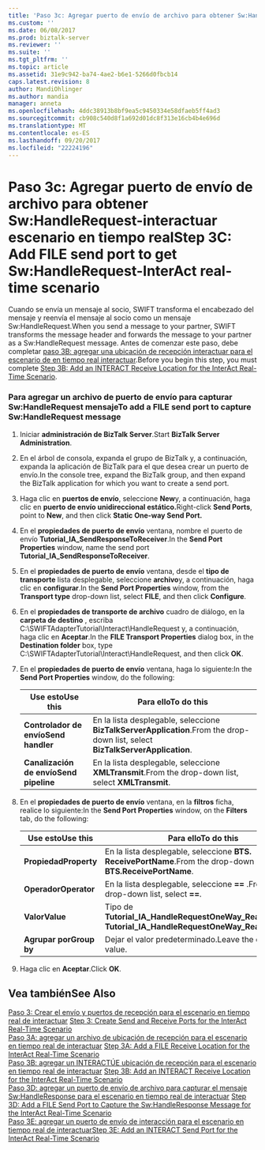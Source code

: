 ```yaml
---
title: 'Paso 3c: Agregar puerto de envío de archivo para obtener Sw:HandleRequest-interactuar en tiempo real escenario | Documentos de Microsoft'
ms.custom: ''
ms.date: 06/08/2017
ms.prod: biztalk-server
ms.reviewer: ''
ms.suite: ''
ms.tgt_pltfrm: ''
ms.topic: article
ms.assetid: 31e9c942-ba74-4ae2-b6e1-5266d0fbcb14
caps.latest.revision: 8
author: MandiOhlinger
ms.author: mandia
manager: anneta
ms.openlocfilehash: 4ddc38913b8bf9ea5c9450334e58dfaeb5ff4ad3
ms.sourcegitcommit: cb908c540d8f1a692d01dc8f313e16cb4b4e696d
ms.translationtype: MT
ms.contentlocale: es-ES
ms.lasthandoff: 09/20/2017
ms.locfileid: "22224196"
---
```

# <a name="step-3c-add-file-send-port-to-get-swhandlerequest-interact-real-time-scenario"></a><span data-ttu-id="2b511-102">Paso 3c: Agregar puerto de envío de archivo para obtener Sw:HandleRequest-interactuar escenario en tiempo real</span><span class="sxs-lookup"><span data-stu-id="2b511-102">Step 3C: Add FILE send port to get Sw:HandleRequest-InterAct real-time scenario</span></span>
<span data-ttu-id="2b511-103">Cuando se envía un mensaje al socio, SWIFT transforma el encabezado del mensaje y reenvía el mensaje al socio como un mensaje Sw:HandleRequest.</span><span class="sxs-lookup"><span data-stu-id="2b511-103">When you send a message to your partner, SWIFT transforms the message header and forwards the message to your partner as a Sw:HandleRequest message.</span></span> <span data-ttu-id="2b511-104">Antes de comenzar este paso, debe completar [paso 3B: agregar una ubicación de recepción interactuar para el escenario de en tiempo real interactuar](../../adapters-and-accelerators/fileact-interact/step-3b-add-an-interact-receive-location-for-the-interact-real-time-scenario.md).</span><span class="sxs-lookup"><span data-stu-id="2b511-104">Before you begin this step, you must complete [Step 3B: Add an INTERACT Receive Location for the InterAct Real-Time Scenario](../../adapters-and-accelerators/fileact-interact/step-3b-add-an-interact-receive-location-for-the-interact-real-time-scenario.md).</span></span>  
  
### <a name="to-add-a-file-send-port-to-capture-swhandlerequest-message"></a><span data-ttu-id="2b511-105">Para agregar un archivo de puerto de envío para capturar Sw:HandleRequest mensaje</span><span class="sxs-lookup"><span data-stu-id="2b511-105">To add a FILE send port to capture Sw:HandleRequest message</span></span>  
  
1.  <span data-ttu-id="2b511-106">Iniciar **administración de BizTalk Server**.</span><span class="sxs-lookup"><span data-stu-id="2b511-106">Start **BizTalk Server Administration**.</span></span>  
  
2.  <span data-ttu-id="2b511-107">En el árbol de consola, expanda el grupo de BizTalk y, a continuación, expanda la aplicación de BizTalk para el que desea crear un puerto de envío.</span><span class="sxs-lookup"><span data-stu-id="2b511-107">In the console tree, expand the BizTalk group, and then expand the BizTalk application for which you want to create a send port.</span></span>  
  
3.  <span data-ttu-id="2b511-108">Haga clic en **puertos de envío**, seleccione **New**y, a continuación, haga clic en **puerto de envío unidireccional estático.**</span><span class="sxs-lookup"><span data-stu-id="2b511-108">Right-click **Send Ports**, point to **New**, and then click **Static One-way Send Port.**</span></span>  
  
4.  <span data-ttu-id="2b511-109">En el **propiedades de puerto de envío** ventana, nombre el puerto de envío **Tutorial_IA_SendResponseToReceiver**.</span><span class="sxs-lookup"><span data-stu-id="2b511-109">In the **Send Port Properties** window, name the send port **Tutorial_IA_SendResponseToReceiver**.</span></span>  
  
5.  <span data-ttu-id="2b511-110">En el **propiedades de puerto de envío** ventana, desde el **tipo de transporte** lista desplegable, seleccione **archivo**y, a continuación, haga clic en **configurar**.</span><span class="sxs-lookup"><span data-stu-id="2b511-110">In the **Send Port Properties** window, from the **Transport type** drop-down list, select **FILE**, and then click **Configure**.</span></span>  
  
6.  <span data-ttu-id="2b511-111">En el **propiedades de transporte de archivo** cuadro de diálogo, en la **carpeta de destino** , escriba C:\SWIFTAdapterTutorial\Interact\HandleRequest y, a continuación, haga clic en **Aceptar**.</span><span class="sxs-lookup"><span data-stu-id="2b511-111">In the **FILE Transport Properties** dialog box, in the **Destination folder** box, type C:\SWIFTAdapterTutorial\Interact\HandleRequest, and then click **OK**.</span></span>  
  
7.  <span data-ttu-id="2b511-112">En el **propiedades de puerto de envío** ventana, haga lo siguiente:</span><span class="sxs-lookup"><span data-stu-id="2b511-112">In the **Send Port Properties** window, do the following:</span></span>  
  
    |<span data-ttu-id="2b511-113">**Use esto**</span><span class="sxs-lookup"><span data-stu-id="2b511-113">**Use this**</span></span>|<span data-ttu-id="2b511-114">**Para ello**</span><span class="sxs-lookup"><span data-stu-id="2b511-114">**To do this**</span></span>|  
    |------------------|--------------------|  
    |<span data-ttu-id="2b511-115">**Controlador de envío**</span><span class="sxs-lookup"><span data-stu-id="2b511-115">**Send handler**</span></span>|<span data-ttu-id="2b511-116">En la lista desplegable, seleccione **BizTalkServerApplication**.</span><span class="sxs-lookup"><span data-stu-id="2b511-116">From the drop-down list, select **BizTalkServerApplication**.</span></span>|  
    |<span data-ttu-id="2b511-117">**Canalización de envío**</span><span class="sxs-lookup"><span data-stu-id="2b511-117">**Send pipeline**</span></span>|<span data-ttu-id="2b511-118">En la lista desplegable, seleccione **XMLTransmit**.</span><span class="sxs-lookup"><span data-stu-id="2b511-118">From the drop-down list, select **XMLTransmit**.</span></span>|  
  
8.  <span data-ttu-id="2b511-119">En el **propiedades de puerto de envío** ventana, en la **filtros** ficha, realice lo siguiente:</span><span class="sxs-lookup"><span data-stu-id="2b511-119">In the **Send Port Properties** window, on the **Filters** tab, do the following:</span></span>  
  
    |<span data-ttu-id="2b511-120">**Use esto**</span><span class="sxs-lookup"><span data-stu-id="2b511-120">**Use this**</span></span>|<span data-ttu-id="2b511-121">**Para ello**</span><span class="sxs-lookup"><span data-stu-id="2b511-121">**To do this**</span></span>|  
    |------------------|--------------------|  
    |<span data-ttu-id="2b511-122">**Propiedad**</span><span class="sxs-lookup"><span data-stu-id="2b511-122">**Property**</span></span>|<span data-ttu-id="2b511-123">En la lista desplegable, seleccione **BTS. ReceivePortName**.</span><span class="sxs-lookup"><span data-stu-id="2b511-123">From the drop-down list, select **BTS.ReceivePortName**.</span></span>|  
    |<span data-ttu-id="2b511-124">**Operador**</span><span class="sxs-lookup"><span data-stu-id="2b511-124">**Operator**</span></span>|<span data-ttu-id="2b511-125">En la lista desplegable, seleccione  **==** .</span><span class="sxs-lookup"><span data-stu-id="2b511-125">From the drop-down list, select **==**.</span></span>|  
    |<span data-ttu-id="2b511-126">**Valor**</span><span class="sxs-lookup"><span data-stu-id="2b511-126">**Value**</span></span>|<span data-ttu-id="2b511-127">Tipo de **Tutorial_IA_HandleRequestOneWay_RealTime.**</span><span class="sxs-lookup"><span data-stu-id="2b511-127">Type **Tutorial_IA_HandleRequestOneWay_RealTime.**</span></span>|  
    |<span data-ttu-id="2b511-128">**Agrupar por**</span><span class="sxs-lookup"><span data-stu-id="2b511-128">**Group by**</span></span>|<span data-ttu-id="2b511-129">Dejar el valor predeterminado.</span><span class="sxs-lookup"><span data-stu-id="2b511-129">Leave the default value.</span></span>|  
  
9. <span data-ttu-id="2b511-130">Haga clic en **Aceptar**.</span><span class="sxs-lookup"><span data-stu-id="2b511-130">Click **OK**.</span></span>  
  
## <a name="see-also"></a><span data-ttu-id="2b511-131">Vea también</span><span class="sxs-lookup"><span data-stu-id="2b511-131">See Also</span></span>  
 <span data-ttu-id="2b511-132">[Paso 3: Crear el envío y puertos de recepción para el escenario en tiempo real de interactuar](../../adapters-and-accelerators/fileact-interact/step-3-create-send-and-receive-ports-for-the-interact-real-time-scenario.md) </span><span class="sxs-lookup"><span data-stu-id="2b511-132">[Step 3: Create Send and Receive Ports for the InterAct Real-Time Scenario](../../adapters-and-accelerators/fileact-interact/step-3-create-send-and-receive-ports-for-the-interact-real-time-scenario.md) </span></span>  
 <span data-ttu-id="2b511-133">[Paso 3A: agregar un archivo de ubicación de recepción para el escenario en tiempo real de interactuar](../../adapters-and-accelerators/fileact-interact/step-3a-add-a-file-receive-location-for-the-interact-real-time-scenario.md) </span><span class="sxs-lookup"><span data-stu-id="2b511-133">[Step 3A: Add a FILE Receive Location for the InterAct Real-Time Scenario](../../adapters-and-accelerators/fileact-interact/step-3a-add-a-file-receive-location-for-the-interact-real-time-scenario.md) </span></span>  
 <span data-ttu-id="2b511-134">[Paso 3B: agregar un INTERACTÚE ubicación de recepción para el escenario en tiempo real de interactuar](../../adapters-and-accelerators/fileact-interact/step-3b-add-an-interact-receive-location-for-the-interact-real-time-scenario.md) </span><span class="sxs-lookup"><span data-stu-id="2b511-134">[Step 3B: Add an INTERACT Receive Location for the InterAct Real-Time Scenario](../../adapters-and-accelerators/fileact-interact/step-3b-add-an-interact-receive-location-for-the-interact-real-time-scenario.md) </span></span>  
 <span data-ttu-id="2b511-135">[Paso 3D: agregar un puerto de envío de archivo para capturar el mensaje Sw:HandleResponse para el escenario en tiempo real de interactuar](../../adapters-and-accelerators/fileact-interact/step-3d-add-file-send-port-to-get-sw-handleresponse-message-for-interact.md) </span><span class="sxs-lookup"><span data-stu-id="2b511-135">[Step 3D: Add a FILE Send Port to Capture the Sw:HandleResponse Message for the InterAct Real-Time Scenario](../../adapters-and-accelerators/fileact-interact/step-3d-add-file-send-port-to-get-sw-handleresponse-message-for-interact.md) </span></span>  
 [<span data-ttu-id="2b511-136">Paso 3E: agregar un puerto de envío de interacción para el escenario en tiempo real de interactuar</span><span class="sxs-lookup"><span data-stu-id="2b511-136">Step 3E: Add an INTERACT Send Port for the InterAct Real-Time Scenario</span></span>](../../adapters-and-accelerators/fileact-interact/step-3e-add-an-interact-send-port-for-the-interact-real-time-scenario.md)
